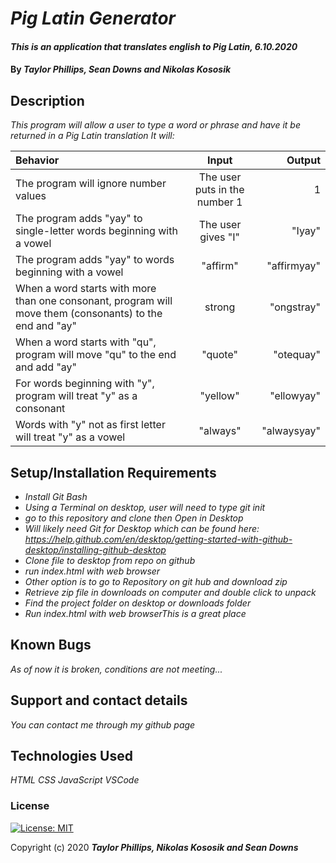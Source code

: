 # _Pig Latin Generator_

#### _This is an application that translates english to Pig Latin, 6.10.2020_

#### By _**Taylor Phillips, Sean Downs and Nikolas Kososik**_

## Description

_This program will allow a user to type a word or phrase and have it be returned in a Pig Latin translation It will:_

| Behavior | Input | Output |
| :--- | :----: | ---: |
| The program will ignore number values | The user puts in the number 1 | 1 |
| The program adds "yay" to single-letter words beginning with a vowel  | The user gives "I"  | "Iyay" |
| The program adds "yay" to words beginning with a vowel  | "affirm"  | "affirmyay" |
| When a word starts with more than one consonant, program will move them (consonants) to the end and "ay"  | strong  | "ongstray"  |
| When a word starts with "qu", program will move "qu" to the end and add "ay"  | "quote" | "otequay" |
| For words beginning with "y",  program will treat "y" as a consonant  | "yellow"  | "ellowyay"  |
| Words with "y" not as first letter will treat "y" as a vowel  | "always"  | "alwaysyay" |


## Setup/Installation Requirements

* _Install Git Bash_
* _Using a Terminal on desktop, user will need to type git init_
* _go to this repository and clone then Open in Desktop_
* _Will likely need Git for Desktop which can be found here: https://help.github.com/en/desktop/getting-started-with-github-desktop/installing-github-desktop_
* _Clone file to desktop from repo on github_
* _run index.html with web browser_
* _Other option is to go to Repository on git hub and download zip_
* _Retrieve zip file in downloads on computer and double click to unpack_
* _Find the project folder on desktop or downloads folder_
* _Run index.html with web browserThis is a great place_

## Known Bugs

_As of now it is broken, conditions are not meeting..._

## Support and contact details

_You can contact me through my github page_

## Technologies Used

_HTML_
_CSS_
_JavaScript_
_VSCode_

### License

[![License: MIT](https://img.shields.io/badge/License-MIT-yellow.svg)](https://opensource.org/licenses/MIT)

Copyright (c) 2020 **_Taylor Phillips, Nikolas Kososik and Sean Downs_**
